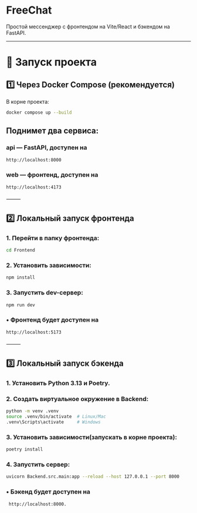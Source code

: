 # FreeChat

Простой мессенджер с фронтендом на Vite/React и бэкендом на FastAPI.

---

# 🚀 Запуск проекта

## 1️⃣ Через Docker Compose (рекомендуется)

В корне проекта:

```bash
docker compose up --build
```
##	Поднимет два сервиса:
###	api — FastAPI, доступен на 
```bash
http://localhost:8000
```
###	web — фронтенд, доступен на
```bash
http://localhost:4173
```

⸻

## 2️⃣ Локальный запуск фронтенда
###	1.	Перейти в папку фронтенда:
```bash
cd Frontend
```

###	2.	Установить зависимости:
```bash
npm install
```
###	3.	Запустить dev-сервер:
```bash
npm run dev
```
### •	Фронтенд будет доступен на 
```bash
http://localhost:5173
```


⸻

## 3️⃣ Локальный запуск бэкенда
###	1.	Установить Python 3.13 и Poetry.
###	2.	Создать виртуальное окружение в Backend:
```bash
python -m venv .venv
source .venv/bin/activate  # Linux/Mac
.venv\Scripts\activate     # Windows
```
###	3.	Установить зависимости(запускать в корне проекта):
```bash
poetry install
```
### 4.	Запустить сервер:
```bash
uvicorn Backend.src.main:app --reload --host 127.0.0.1 --port 8000
```
###	•	Бэкенд будет доступен на
```bash
 http://localhost:8000.
 ```